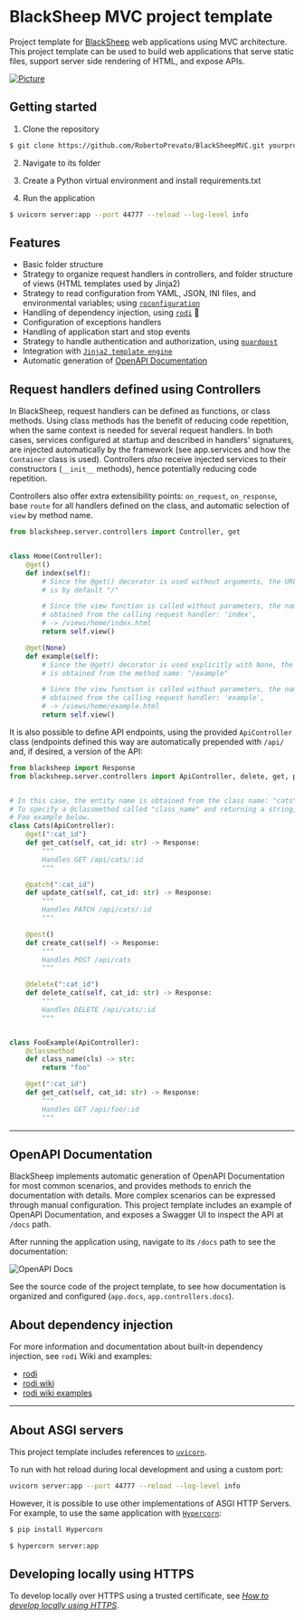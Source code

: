 # BlackSheep MVC project template
Project template for [BlackSheep](https://github.com/RobertoPrevato/BlackSheep) web applications using MVC architecture. This project template
can be used to build web applications that serve static files, support server side rendering of HTML, and expose APIs.

[![Picture](https://labeuwstacc.blob.core.windows.net/posts/blacksheep-mvc.png)](#blacksheep-mvc-project-template)

## Getting started
1. Clone the repository

```bash
$ git clone https://github.com/RobertoPrevato/BlackSheepMVC.git yourproject
```

2. Navigate to its folder

3. Create a Python virtual environment and install requirements.txt

4. Run the application
```bash
$ uvicorn server:app --port 44777 --reload --log-level info
```

## Features
* Basic folder structure
* Strategy to organize request handlers in controllers, and folder structure of views (HTML templates used by Jinja2)
* Strategy to read configuration from YAML, JSON, INI files, and environmental variables; using [`roconfiguration`](https://github.com/RobertoPrevato/roconfiguration)
* Handling of dependency injection, using [`rodi`](https://github.com/RobertoPrevato/rodi) :tulip:
* Configuration of exceptions handlers
* Handling of application start and stop events
* Strategy to handle authentication and authorization, using [`guardpost`](https://github.com/RobertoPrevato/GuardPost)
* Integration with [`Jinja2 template engine`](http://jinja.pocoo.org/docs/2.10/)
* Automatic generation of [OpenAPI Documentation](https://swagger.io/specification/)

## Request handlers defined using Controllers
In BlackSheep, request handlers can be defined as functions, or class methods.
Using class methods has the benefit of reducing code repetition, when the same context is needed for several request handlers.
In both cases, services configured at startup and described in handlers' signatures, are injected automatically by the framework (see app.services and how the `Container` class is used).
Controllers *also* receive injected services to their constructors (`__init__` methods), hence potentially reducing code repetition.

Controllers also offer extra extensibility points: `on_request`, `on_response`, base `route` for all handlers defined on the class, and automatic selection of `view` by method name.

```python
from blacksheep.server.controllers import Controller, get


class Home(Controller):
    @get()
    def index(self):
        # Since the @get() decorator is used without arguments, the URL path
        # is by default "/"

        # Since the view function is called without parameters, the name is
        # obtained from the calling request handler: 'index',
        # -> /views/home/index.html
        return self.view()

    @get(None)
    def example(self):
        # Since the @get() decorator is used explicitly with None, the URL path
        # is obtained from the method name: "/example"

        # Since the view function is called without parameters, the name is
        # obtained from the calling request handler: 'example',
        # -> /views/home/example.html
        return self.view()
```

It is also possible to define API endpoints, using the provided `ApiController`
class (endpoints defined this way are automatically prepended with `/api/` and,
if desired, a version of the API:

```python
from blacksheep import Response
from blacksheep.server.controllers import ApiController, delete, get, patch, post


# In this case, the entity name is obtained from the class name: "cats"
# To specify a @classmethod called "class_name" and returning a string, like in the
# Foo example below.
class Cats(ApiController):
    @get(":cat_id")
    def get_cat(self, cat_id: str) -> Response:
        """
        Handles GET /api/cats/:id
        """

    @patch(":cat_id")
    def update_cat(self, cat_id: str) -> Response:
        """
        Handles PATCH /api/cats/:id
        """

    @post()
    def create_cat(self) -> Response:
        """
        Handles POST /api/cats
        """

    @delete(":cat_id")
    def delete_cat(self, cat_id: str) -> Response:
        """
        Handles DELETE /api/cats/:id
        """


class FooExample(ApiController):
    @classmethod
    def class_name(cls) -> str:
        return "foo"

    @get(":cat_id")
    def get_cat(self, cat_id: str) -> Response:
        """
        Handles GET /api/foo/:id
        """
```

---

## OpenAPI Documentation
BlackSheep implements automatic generation of OpenAPI Documentation for most
common scenarios, and provides methods to enrich the documentation with details.
More complex scenarios can be expressed through manual configuration. This
project template includes an example of OpenAPI Documentation, and exposes
a Swagger UI to inspect the API at `/docs` path.

After running the application using, navigate to its `/docs` path to see the
documentation:

![OpenAPI Docs](https://labeuwstacc.blob.core.windows.net/posts/openapi-docs.png)

See the source code of the project template, to see how documentation is
organized and configured (`app.docs`, `app.controllers.docs`).

## About dependency injection
For more information and documentation about built-in dependency injection, see `rodi` Wiki and examples:

* [rodi](https://github.com/RobertoPrevato/rodi)
* [rodi wiki](https://github.com/RobertoPrevato/rodi/wiki)
* [rodi wiki examples](https://github.com/RobertoPrevato/rodi/wiki/Examples)

---

## About ASGI servers
This project template includes references to [`uvicorn`](uvicorn.org).

To run with hot reload during local development and using a custom port:

```bash
uvicorn server:app --port 44777 --reload --log-level info
```

However, it is possible to use other implementations of ASGI HTTP Servers.
For example, to use the same application with [`Hypercorn`](https://pypi.org/project/Hypercorn/):

```bash
$ pip install Hypercorn

$ hypercorn server:app
```

## Developing locally using HTTPS
To develop locally over HTTPS using a trusted certificate, see
[_How to develop locally using HTTPS_](https://github.com/RobertoPrevato/BlackSheep/wiki/How-to-develop-locally-using-HTTPS).
